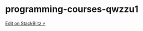 # programming-courses-qwzzu1

[Edit on StackBlitz ⚡️](https://stackblitz.com/edit/programming-courses-qwzzu1)